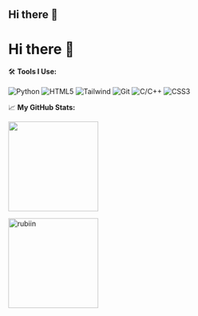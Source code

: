 ## Hi there 👋

<!--
**Ayush033/Ayush033** is a ✨ _special_ ✨ repository because its `README.md` (this file) appears on your GitHub profile.

Here are some ideas to get you started:

- 🔭 I’m currently working on ...
- 🌱 I’m currently learning ...
- 👯 I’m looking to collaborate on ...
- 🤔 I’m looking for help with ...
- 💬 Ask me about ...
- 📫 How to reach me: ...
- 😄 Pronouns: ...
- ⚡ Fun fact: ...
-->
# Hi there 👋


🛠️ **Tools I Use:**
<br/><br/>
![Python](https://img.shields.io/badge/-Python-black?style=for-the-badge&logo=Python)
![HTML5](https://img.shields.io/badge/-HTML5-black?style=for-the-badge&logo=html5&logoColor=white)
![Tailwind](https://img.shields.io/badge/-Tailwindcss-black?style=for-the-badge&logo=tailwindcss&logoColor=1572B6)
![Git](https://img.shields.io/badge/-Git-black?style=for-the-badge&logo=Git)
![C/C++](https://img.shields.io/badge/-C%2FC++-black?style=for-the-badge&logo=c%2B%2B)
![CSS3](https://img.shields.io/badge/-CSS3-black?style=for-the-badge&logo=css3&logoColor=1572B6)


📈 **My GitHub Stats:**

<p>
  <img height="180em" src="https://github-readme-stats.vercel.app/api?username=ayush033&theme=dracula&hide_border=true&include_all_commits=true&count_private=true" />
  
</p>

<p>
  
  <img height="180em"  src="https://github-profile-summary-cards.vercel.app/api/cards/profile-details?username=ayush033&theme=dracula" alt="rubiin"/>
 
</p>

